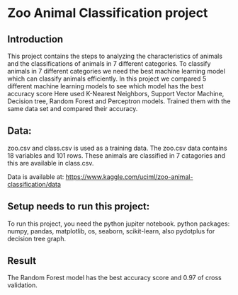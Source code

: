 # **Zoo Animal Classification project**

## Introduction
This project contains the steps to analyzing the characteristics of animals and the classifications of animals in 7 different categories. To classify animals in 7 different categories we need the best machine learning model which can classify animals efficiently. In this project we compared 5 different machine learning models to see which model has the best accuracy score Here used K-Nearest Neighbors, Support Vector Machine, Decision tree, Random Forest and Perceptron models. Trained them with the same data set and compared their accuracy.

## Data:
zoo.csv and class.csv is used as a training data.
The zoo.csv data contains 18 variables and 101 rows. 
These animals are classified in 7 catagories and this are available in class.csv.

Data is available at: https://www.kaggle.com/uciml/zoo-animal-classification/data

## Setup needs to run this project:
To run this project, you need the python jupiter notebook.
python packages: numpy, pandas, matplotlib, os, seaborn, scikit-learn, also pydotplus for decision tree graph.

## Result
The Random Forest model has the best accuracy score and 0.97 of cross validation.
